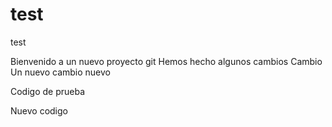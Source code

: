 # test
test


Bienvenido a un nuevo proyecto git
Hemos hecho algunos cambios
Cambio
Un nuevo cambio
nuevo

Codigo de prueba

Nuevo codigo